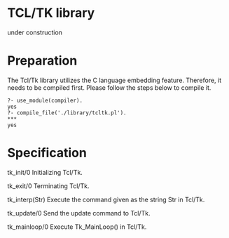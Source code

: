 # TCL/TK library
under construction

# Preparation
The Tcl/Tk library utilizes the C language embedding feature. Therefore, it needs to be compiled first. Please follow the steps below to compile it.

```
?- use_module(compiler).
yes
?- compile_file('./library/tcltk.pl').
***
yes
```

# Specification

tk_init/0
Initializing Tcl/Tk.

tk_exit/0
Terminating Tcl/Tk.

tk_interp(Str)
Execute the command given as the string Str in Tcl/Tk.

tk_update/0
Send the update command to Tcl/Tk.

tk_mainloop/0
Execute Tk_MainLoop() in Tcl/Tk.